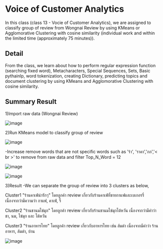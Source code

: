 
# Voice of Customer Analytics

In this class (class 13 - Vocie of Customer Analytics), we are assigned to classify group of review from Wongnai Review by using KMeans or Agglomorative Clustering with cosine similarity  (individual work and within the limited time (approximately 75 minutes)).


## Detail
From the class, we learn about how to perform regular expression function (searching fixed word), Metacharacters, Special Sequences, Sets, Basic pythainlp, word tokenization, creating Dictionary, predicting topics and document clustering by using KMeans and Agglomorative Clustering with cosine similarity.


## Summary Result
1)Import raw data (Wongnai Review)


![image](https://user-images.githubusercontent.com/71161635/147333488-9038faa8-abfb-4bc2-a12c-50d9227da699.png)


2)Run KMeans model to classify group of review


![image](https://user-images.githubusercontent.com/71161635/147333802-12ddb606-4d41-47ce-9d9b-a5f13f3bda6c.png)


-Increase remove words that are not specific words such as 'ร้า', 'ราคา','กก','< br >' to remove from raw data and filter Top_N_Word = 12


![image](https://user-images.githubusercontent.com/71161635/147333935-14fdf52e-fabe-4cd9-8c4d-14d48ed9c9ab.png)


![image](https://user-images.githubusercontent.com/71161635/147333975-5ee16ff4-803c-461c-bb2c-021cb0efcaf7.png)


3)Result
-We can separate the group of review into 3 clusters as below,

  Cluster1 "ร้านคาเฟ่น่ารักๆ" โดยลูกค้า review เกี่ยวกับร้านคาเฟ่ที่ขายกาแฟและเบเกอรรี่ เนื่องจากว่ามีความว่า กาแฟ, คาเฟ่, รี่
  
  Cluster2 "ร้านชานมไข่มุก" โดยลูกค้า review เกี่ยวกับร้านชานมไข่มุกไต้หวัน เนื่องจากว่ามีคำว่า ชา, นม, ไข่มุก และ ไต้หวัน
  
  Cluster3 "ร้านอาหารไทย" โดยลูกค้า review เกี่ยวกับอาหารไทย เช่น ส้มตำ เนื่องจากมีคำว่า ร้านอาหาร, ส้มตำ, บ้าน


![image](https://user-images.githubusercontent.com/71161635/147334181-1c139539-53f2-4c52-8a44-2fd7250f01ec.png)

